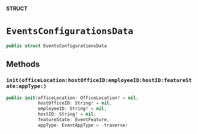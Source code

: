 **STRUCT**

# `EventsConfigurationsData`

```swift
public struct EventsConfigurationsData
```

## Methods
### `init(officeLocation:hostOfficeID:employeeID:hostID:featureState:appType:)`

```swift
public init(officeLocation: OfficeLocation? = nil,
            hostOfficeID: String? = nil,
            employeeID: String? = nil,
            hostID: String? = nil,
            featureState: EventFeature,
            appType: EventAppType = .traverse)
```
